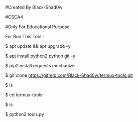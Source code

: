 #Created By Black-Shad0w

#CSCA4

#Only For Educational Purpose.



For Run This Tool :

$ apt update && apt upgrade -y

$ apt install python2 python git -y 

$  pip2 install requests mechanize

$ git clone https://github.com/Black-Shad0w/termux-tools.git

$ ls

$ cd termux-tools

$ ls

$ python2 tools.py





